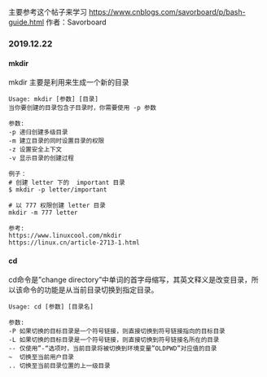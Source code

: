 主要参考这个帖子来学习
https://www.cnblogs.com/savorboard/p/bash-guide.html
作者：Savorboard

### 2019.12.22

#### mkdir

mkdir 主要是利用来生成一个新的目录

```
Usage: mkdir [参数] [目录]
当你要创建的目录包含子目录时，你需要使用 -p 参数

参数:
-p 递归创建多级目录
-m 建立目录的同时设置目录的权限
-z 设置安全上下文
-v 显示目录的创建过程

例子：
# 创建 letter 下的  important 目录
$ mkdir -p letter/important

# 以 777 权限创建 letter 目录
mkdir -m 777 letter

参考:
https://www.linuxcool.com/mkdir
https://linux.cn/article-2713-1.html
```

#### cd
cd命令是”change directory”中单词的首字母缩写，其英文释义是改变目录，所以该命令的功能是从当前目录切换到指定目录。

```
Usage: cd [参数] [目录名]

参数:
-P 如果切换的目标目录是一个符号链接，则直接切换到符号链接指向的目标目录
-L 如果切换的目标目录是一个符号链接，则直接切换到符号链接名所在的目录
-- 仅使用”-“选项时，当前目录将被切换到环境变量”OLDPWD”对应值的目录
~  切换至当前用户目录
.. 切换至当前目录位置的上一级目录
```